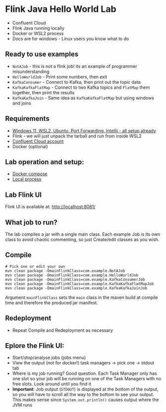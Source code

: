 # Flink Java Hello World Lab

* Confluent Cloud
* Flink Java running locally
* Docker or WSL2 process
* Docs are for windows - Linux users you know what to do

## Ready to use examples

* `NotAJob` - this is not a flink job! its an example of programmer misunderstanding
* `HelloWorldJob` - Print some numbers, then exit
* `KafkaConsumer` - Connect to Kafka, then print out the topic data
* `KafkaKafkaFlatMap` - Connect to two Kafka topics and `FlatMap` them together, then print the results
* `KafkaKafkaJoin` - Same idea as `KafkaKafkaFlatMap` but using windows and joins

## Requirements

* [Windows 11, WSL2, Ubuntu, Port Forwarding, Intellij - all setup already](https://github.com/GeoffWilliams/windowsnow)
* Flink - we will just unpack the tarball and run from inside WSL2
* [Confluent Cloud account](https://confluent.cloud)
* Docker (optional)

## Lab operation and setup:

* [Docker compose](./doc/docker_compose.md)
* [Local process](./doc/wsl2_process.md)

## Lab Flink UI

Flink UI is available at: [http://localhost:8081/](http://localhost:8081/#/overview)

## What job to run?

The lab compiles a jar with a single main class. Each example Job is its own class to avoid chaotic commenting, so just Create/edit classes as you wish.

## Compile

```shell
# Pick one or edit your own
mvn clean package -DmainFlinkClass=com.example.NotAJob
mvn clean package -DmainFlinkClass=com.example.HelloWorldJob
mvn clean package -DmainFlinkClass=com.example.KafkaConsumerJob
mvn clean package -DmainFlinkClass=com.example.KafkaKafkaFlatMapJob
mvn clean package -DmainFlinkClass=com.example.KafkaKafkaJoinJob
```
Argument `mainFlinkClass` sets the `main` class in the maven build at compile time and therefore the produced jar manifest.

## Redeployment

* Repeat Compile and Redeployment as necessary

## Eplore the Flink UI:
* Start/stop/analyse jobs (jobs menu)
* View the output (not for docker!) task managers -> pick one -> stdout tab
* Where is my job running? Good question. Each Task Manager only has one slot so your job will be running on one of the Task Managers with no free slots. Look around until you find it
* **Important**: Job output (`STDOUT`) is displayed at the _bottom_ of the output, so you will have to scroll all 
  the way to the bottom to see your output. This makes sense since `System.out.println()` causes output where the 
  JVM runs
